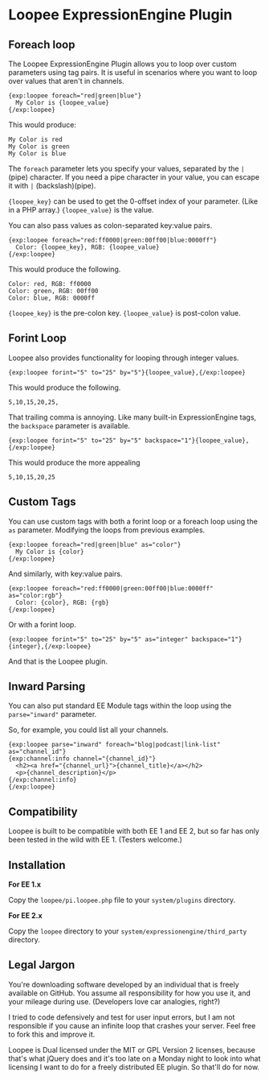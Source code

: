 # Loopee ExpressionEngine Plugin


## Foreach loop

The Loopee ExpressionEngine Plugin allows you to loop over custom parameters using tag pairs. It is useful in scenarios where you want to loop over values that aren't in channels.

    {exp:loopee foreach="red|green|blue"}
      My Color is {loopee_value}
    {/exp:loopee}

This would produce:

    My Color is red
    My Color is green
    My Color is blue

The <code>foreach</code> parameter lets you specify your values, separated by the <code>|</code> (pipe) character. If you need a pipe character in your value, you can escape it with <code>\|</code> (backslash)(pipe).

<code>{loopee_key}</code> can be used to get the 0-offset index of your parameter. (Like in a PHP array.)
<code>{loopee_value}</code> is the value.

You can also pass values as colon-separated key:value pairs.

    {exp:loopee foreach="red:ff0000|green:00ff00|blue:0000ff"}
      Color: {loopee_key}, RGB: {loopee_value}
    {/exp:loopee}

This would produce the following.

    Color: red, RGB: ff0000
    Color: green, RGB: 00ff00
    Color: blue, RGB: 0000ff

<code>{loopee_key}</code> is the pre-colon key.
<code>{loopee_value}</code> is post-colon value.

## Forint Loop

Loopee also provides functionality for looping through integer values.

    {exp:loopee forint="5" to="25" by="5"}{loopee_value},{/exp:loopee}

This would produce the following.

    5,10,15,20,25,

That trailing comma is annoying. Like many built-in ExpressionEngine tags, the <code>backspace</code> parameter is available.

    {exp:loopee forint="5" to="25" by="5" backspace="1"}{loopee_value},{/exp:loopee}

This would produce the more appealing

    5,10,15,20,25

## Custom Tags

You can use custom tags with both a forint loop or a foreach loop using the <code>as</code> parameter. Modifying the loops from previous examples.

    {exp:loopee foreach="red|green|blue" as="color"}
      My Color is {color}
    {/exp:loopee}

And similarly, with key:value pairs.

    {exp:loopee foreach="red:ff0000|green:00ff00|blue:0000ff" as="color:rgb"}
      Color: {color}, RGB: {rgb}
    {/exp:loopee}

Or with a forint loop.

    {exp:loopee forint="5" to="25" by="5" as="integer" backspace="1"}{integer},{/exp:loopee}

And that is the Loopee plugin.

## Inward Parsing

You can also put standard EE Module tags within the loop using the <code>parse="inward"</code> parameter.

So, for example, you could list all your channels.

    {exp:loopee parse="inward" foreach="blog|podcast|link-list" as="channel_id"}
    {exp:channel:info channel="{channel_id}"}
      <h2><a href="{channel_url}">{channel_title}</a></h2>
      <p>{channel_description}</p>
    {/exp:channel:info}
    {/exp:loopee}

## Compatibility

Loopee is built to be compatible with both EE 1 and EE 2, but so far has only been tested in the wild with EE 1. (Testers welcome.)

## Installation

**For EE 1.x**

Copy the <code>loopee/pi.loopee.php</code> file to your <code>system/plugins</code> directory.

**For EE 2.x**

Copy the <code>loopee</code> directory to your <code>system/expressionengine/third_party</code> directory.

## Legal Jargon

You're downloading software developed by an individual that is freely available on GitHub. You assume all responsibility for how you use it, and your mileage during use. (Developers love car analogies, right?)

I tried to code defensively and test for user input errors, but I am not responsible if you cause an infinite loop that crashes your server. Feel free to fork this and improve it.

Loopee is Dual licensed under the MIT or GPL Version 2 licenses, because that's what jQuery does and it's too late on a Monday night to look into what licensing I want to do for a freely distributed EE plugin. So that'll do for now.